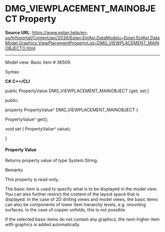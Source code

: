 # DMG_VIEWPLACEMENT_MAINOBJECT Property

**Source URL:** https://www.eplan.help/en-us/Infoportal/Content/api/2026/Eplan.EplApi.DataModelu~Eplan.EplApi.DataModel.Graphics.ViewPlacementPropertyList~DMG_VIEWPLACEMENT_MAINOBJECT().html

---

Model view: Basic item # 36509.

Syntax

**C#**
**C++/CLI**


public PropertyValue DMG_VIEWPLACEMENT_MAINOBJECT {get; set;}

public:

property PropertyValue^ DMG_VIEWPLACEMENT_MAINOBJECT {

   PropertyValue^ get();

   void set (    PropertyValue^ value);

}


#### Property Value

Returns property value of type System.String.

Remarks

This property is read-only..

The basic item is used to specify what is to be displayed in the model view. You can also further restrict the content of the layout space that is displayed. In the case of 2D drilling views and model views, the basic items can also be components of lower item hierarchy levels, e.g. mounting surfaces. In the case of copper unfolds, this is not possible.

If the selected basic items do not contain any graphics, the next-higher item with graphics is added automatically.
